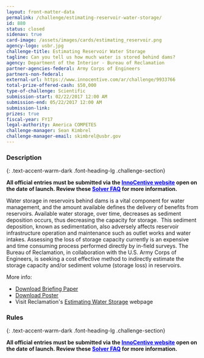 ```yaml
---
layout: front-matter-data
permalink: /challenge/estimating-reservoir-water-storage/
id: 880
status: closed
sidenav: true
card-image: /assets/images/cards/estimating_reservoir.png
agency-logo: usbr.jpg
challenge-title: Estimating Reservoir Water Storage
tagline: Can you tell us how much water is stored behind dams?
agency: Department of the Interior - Bureau of Reclamation
partner-agencies-federal: Army Corps of Engineers
partners-non-federal: 
external-url: https://www.innocentive.com/ar/challenge/9933766
total-prize-offered-cash: $50,000
type-of-challenge: Scientific
submission-start: 02/22/2017 12:00 AM
submission-end: 05/22/2017 12:00 AM
submission-link:  
prizes: true
fiscal-year: FY17
legal-authority: America COMPETES
challenge-manager: Sean Kimbrel
challenge-manager-email: skimbrel@usbr.gov
---
```


<!-- Description start -->
### Description
{: .text-accent-warm-dark .font-heading-lg .challenge-section}

<p><strong>All official entries must be submitted via the <span style="color: #0000ff;"><a style="color: #0000ff;" href="https://www.innocentive.com/ar/challenge/9933766" target="_blank" rel="noopener noreferrer">InnoCentive website</a></span> open on the date of launch.&nbsp;Review these&nbsp;<span style="color: #0000ff;"><a style="color: #0000ff;" href="https://www.usbr.gov/research/challenge/SolverFAQ.html">Solver FAQ</a></span>&nbsp;for more information.</strong></p>
<p>Water storage in reservoirs behind dams is a vital component for water management, and the amount available defines the delivery of benefits from reservoirs. Available water storage, over time, decreases as sediment deposition occurs, thus decreasing the capacity for storage. &nbsp;This sediment deposition, known as sedimentation, also adversely affects reservoir infrastructure operation and maintenance such as outlet works and water intakes. Assessing the loss of storage capacity currently is an expensive and time consuming process performed directly by in-field surveys. The Bureau of Reclamation, in collaboration with the U.S. Army Corps of Engineers, is seeking a cost effective method to indirectly estimate the storage capacity and/or sediment volume (storage loss) in reservoirs.</p>
<p>More info:</p>
<ul>
<li><a href="https://www.usbr.gov/research/challenge/docs/Sediment_Briefing_Paper_20Sep2016_REVISED.pdf" target="_blank" rel="noopener noreferrer">Download Briefing Paper</a></li>
<li><a href="https://www.usbr.gov/research/challenge/images/SedimentPoster.PNG">Download Poster</a></li>
<li>Visit Reclamation's <a href="https://www.usbr.gov/research/challenge/waterstorage.html" target="_blank&quot;">Estimating Water Storage</a> webpage</li>
</ul>

<!-- Rules start -->
### Rules 
{: .text-accent-warm-dark .font-heading-lg .challenge-section}

<p><strong>All official entries must be submitted via the <span style="color: #0000ff;"><a style="color: #0000ff;" href="https://www.innocentive.com/ar/challenge/9933766" target="_blank" rel="noopener noreferrer">InnoCentive website</a></span> open on the date of launch.&nbsp;Review these&nbsp;<span style="color: #0000ff;"><a style="color: #0000ff;" href="https://www.usbr.gov/research/challenge/SolverFAQ.html" target="">Solver FAQ</a></span>&nbsp;for more information.</strong></p>

